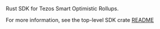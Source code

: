 Rust SDK for Tezos Smart Optimistic Rollups.

For more information, see the top-level SDK crate [README](./sdk/README.md)
